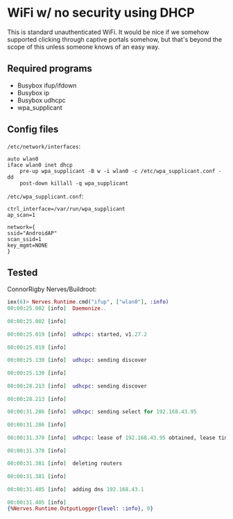 # WiFi w/ no security using DHCP

This is standard unauthenticated WiFi. It would be nice if we somehow supported clicking through captive portals somehow, but that's beyond the scope of this unless someone knows of an easy way.

## Required programs

* Busybox ifup/ifdown
* Busybox ip
* Busybox udhcpc
* wpa_supplicant

## Config files

`/etc/network/interfaces`:

```config
auto wlan0
iface wlan0 inet dhcp
    pre-up wpa_supplicant -B w -i wlan0 -c /etc/wpa_supplicant.conf -dd
    post-down killall -q wpa_supplicant
```

`/etc/wpa_supplicant.conf`:

```config
ctrl_interface=/var/run/wpa_supplicant
ap_scan=1

network={
ssid="AndroidAP"
scan_ssid=1
key_mgmt=NONE
}

```

## Tested

ConnorRigby Nerves/Buildroot:

```elixir
iex(6)> Nerves.Runtime.cmd("ifup", ["wlan0"], :info)
00:00:25.002 [info]  Daemonize..
 
00:00:25.002 [info]  
 
00:00:25.019 [info]  udhcpc: started, v1.27.2
 
00:00:25.019 [info]  
 
00:00:25.130 [info]  udhcpc: sending discover
 
00:00:25.130 [info]  
 
00:00:28.213 [info]  udhcpc: sending discover
 
00:00:28.213 [info]  
 
00:00:31.286 [info]  udhcpc: sending select for 192.168.43.95
 
00:00:31.286 [info]  
 
00:00:31.370 [info]  udhcpc: lease of 192.168.43.95 obtained, lease time 3600
 
00:00:31.370 [info]  
 
00:00:31.381 [info]  deleting routers
 
00:00:31.381 [info]  
 
00:00:31.405 [info]  adding dns 192.168.43.1
 
00:00:31.405 [info]  
{%Nerves.Runtime.OutputLogger{level: :info}, 0}
```
